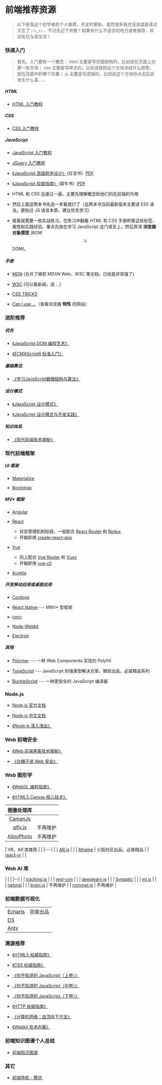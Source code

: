 # 前端推荐资源

> 以下是我这个初学者的个人推荐，不定时更新。虽然很多我也没读或是读过又忘了 ::>\_<::，不过先记下共勉！如果有什么不适合的地方或者推荐，欢迎各位与我交流！


### 快速入门

> 首先，入门要有一个概念：
> html 主要是写页面结构的，比如说在页面上创建一些方块；
> css 主要是写样式的，比如说我把这个方块涂成什么颜色，放在页面中的哪个位置；
> js 主要是写逻辑的，比如说这个方块你点击后会发生什么事......

##### HTML

- [HTML 入门教程](http://www.runoob.com/html/html-tutorial.html)

##### CSS

- [CSS 入门教程](http://www.runoob.com/css/css-tutorial.html)

##### JavaScript

- [JavaScript 入门教程](http://www.runoob.com/js/js-tutorial.html)

- [JQuery 入门教程](http://www.runoob.com/jquery/jquery-tutorial.html)

- [《JavaScript 高级程序设计》](https://book.douban.com/subject/10546125/)（红宝书）[PDF](http://note.youdao.com/noteshare?id=7ce6a29ea631d4ec477c64ba1b0ddcbe)

- [《JavaScript 权威指南》](https://book.douban.com/subject/10549733/)（犀牛书）[PDF](http://note.youdao.com/noteshare?id=4a0fe0dd3a60161f9f2da8edbe00c4df)


* HTML 和 CSS 迅速过一遍，主要先理解概念和他们的在前端的作用

* 然后上面这两本书先选一本看就行了（这两本书当前最新版本主要讲 ES5 语法，更贴近 JS 语言本质，建议优先学习）

* 接着就需要一些实战练习，在练习中翻看 HTML 和 CSS 手册积累这些标签、属性和实践经验。重点先放在学习 JavaScript 这门语言上，然后弄清 **浏览器对象模型** (BOM $$\supset$$ DOM)。


##### 手册

- [MDN](https://developer.mozilla.org/zh-CN/) (合并了微软 MDSN Web、W3C 等文档，已经是非常强了)

- [W3C](https://www.w3.org) (可以看新闻，逃 ...)

- [CSS TRICKS](https://css-tricks.com/almanac/)

- [Can I use ...](https://caniuse.com/#home)（查看浏览器 **特性** 的网站）


### 进阶推荐

##### 优先

- [《JavaScript DOM 编程艺术》](https://book.douban.com/subject/6038371/)

- [《ECMAScript6 标准入门》](http://es6.ruanyifeng.com)


##### 基础算法

- [《学习JavaScript数据结构与算法》](https://book.douban.com/subject/27129352/)

##### 设计模式

- [《JavaScript 设计模式》](https://book.douban.com/subject/26589719/)

- [《JavaScript 设计模式与开发实践》](https://book.douban.com/subject/26382780/)

##### 知识体系

- [《现代前端技术揭秘》](https://book.douban.com/subject/27021790/)


### 现代前端框架

##### UI 框架

- [Materialize](http://materializecss.com/)

- [Bootstrap](https://v4.bootcss.com/)

##### MV* 框架

- [Angular](https://angular.io)

- [React](https://reactjs.org/) 
  - 状态管理机制较弱，一般配合 [React Router]() 和 [Redux]()
  - 开箱即用 [create-react-app](https://github.com/facebookincubator/create-react-app)

- [Vue](https://cn.vuejs.org/index.html) 
  - 同上配合 [Vue Router]() 和 [Vuex]()
  - 开箱即用 [vue-cli](https://github.com/vuejs/vue-cli)

- [Aurelia](http://aurelia.io/)


##### 开发移动应用或桌面应用

- [Cordova](https://cordova.apache.org/)

- [React Native](https://facebook.github.io/react-native/) --- MNV* 型框架

- [ionic](https://ionicframework.com/)

- [Node-Webkit](https://nwjs.io/)

- [Electron](https://electronjs.org/)


##### 其他

- [Polymer](https://www.polymer-project.org/) --- 一种 Web Components 实现的 Polyfill

- [TypeScript](https://www.tslang.cn/) --- JavaScript 的强类型解决方案，微软出品，必属精品系列

- [BuckleScript](https://bucklescript.github,io) --- 一种更安全的 JavaScript 编译器


### Node.js

- [Node.js 官方文档](https://nodejs.org/dist/latest-v8.x/docs/api/)

- [Node.js 中文文档](http://nodejs.cn/api/)

- [《Node.js 深入浅出》](https://book.douban.com/subject/25768396/)


### Web 前端安全

- [《Web 前端黑客技术揭秘》](https://book.douban.com/subject/20451827/)

- [《白帽子讲 Web 安全》](https://book.douban.com/subject/25910557/)


### Web 图形学

- [《WebGL 编程指南》](https://book.douban.com/subject/25909351/)

- [《HTML5 Canvas 核心技术》](https://book.douban.com/subject/24533314/)

| 图像处理库 | |
|:--:|:--:|
| [CamanJs](http://camanjs.com/) | |
| [glfx.js](http://evanw.github.io/glfx.js/) | 不再维护 |
| [AlloyPhoto](http://alloyteam.github.io/AlloyPhoto/) | 不再维护 |

| VR、AR 库推荐 | |
|:--:| |
| [AR.js](https://github.com/jeromeetienne/AR.js) | |
| [Aframe](https://github.com/aframevr/aframe) | 火狐社区出品，必属精品 |
| [react-vr](https://github.com/facebook/react-vr) | |


### Web AI 库

|  | |
|--| |
| [tracking.js](https://trackingjs.com/) | |
| [regl-cnn](https://erkaman.github.io/regl-cnn/src/demo.html) | |
| [deeplearn.js](https://deeplearnjs.org/) | |
| [Synaptic](http://caza.la/synaptic/#/) | |
| [ml.js](https://github.com/mljs/ml) | |
| [natural](https://github.com/NaturalNode/natural) | |
| [brain.js](https://github.com/harthur/brain) | 不再维护 |
| [convnet.js](https://github.com/karpathy/convnetjs) | 不再维护 |

### 前端数据可视化

|  |  |
|--|--|
| [Echarts](http://echarts.baidu.com/) | 百度出品 |
| [D3](https://www.google.com.hk/search?q=d3) | |
| [Antv](https://antv.alipay.com/index.html) | |

### 溯源推荐

- [《HTML5 权威指南》](https://book.douban.com/subject/25786074/)

- [《CSS 权威指南》](https://book.douban.com/subject/2308234/)

- [《你不知道的 JavaScript（上卷）》](https://book.douban.com/subject/26351021/)

- [《你不知道的 JavaScript（中卷）》](https://book.douban.com/subject/26854244/)

- [《你不知道的 JavaScript（下卷）》](https://book.douban.com/subject/27620408/)

- [《HTTP 权威指南》](https://book.douban.com/subject/10746113/)

- [《计算机网络：自顶向下方法》](https://book.douban.com/subject/26176870/)

- [《Webkit 技术内幕》](https://book.douban.com/subject/25910556/)


### 前端知识图谱个人总结

- [前端知识图谱](./knowledge-graph.md)

### 其它

- [前端导航 - 腾讯](http://www.alloyteam.com/nav/)